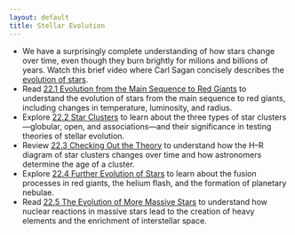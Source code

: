 ```yaml
---
layout: default
title: Stellar Evolution
---
```


- We have a surprisingly complete understanding of how stars change over time, even though they burn brightly for milions and billions of years. Watch this brief video where Carl Sagan concisely describes the [evolution of stars](https://www.youtube.com/watch?v=Hx8p8lEJyKI). 
- Read [22.1 Evolution from the Main Sequence to Red Giants](https://openstax.org/books/astronomy-2e/pages/22-1-evolution-from-the-main-sequence-to-red-giants) to understand the evolution of stars from the main sequence to red giants, including changes in temperature, luminosity, and radius.
- Explore [22.2 Star Clusters](https://openstax.org/books/astronomy-2e/pages/22-2-star-clusters) to learn about the three types of star clusters—globular, open, and associations—and their significance in testing theories of stellar evolution.
- Review [22.3 Checking Out the Theory](https://openstax.org/books/astronomy-2e/pages/22-3-checking-out-the-theory) to understand how the H–R diagram of star clusters changes over time and how astronomers determine the age of a cluster.
- Explore [22.4 Further Evolution of Stars](https://openstax.org/books/astronomy-2e/pages/22-4-further-evolution-of-stars) to learn about the fusion processes in red giants, the helium flash, and the formation of planetary nebulae.
- Read [22.5 The Evolution of More Massive Stars](https://openstax.org/books/astronomy-2e/pages/22-5-the-evolution-of-more-massive-stars) to understand how nuclear reactions in massive stars lead to the creation of heavy elements and the enrichment of interstellar space.

